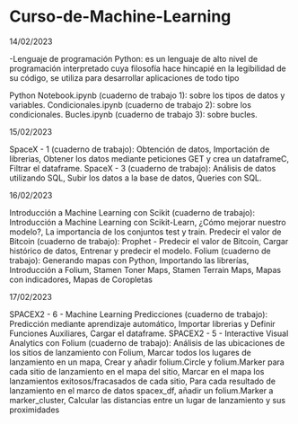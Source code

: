 # Curso-de-Machine-Learning

14/02/2023

-Lenguaje de programación Python:
es un lenguaje de alto nivel de programación interpretado cuya filosofía hace hincapié en la legibilidad de su código, se utiliza para desarrollar aplicaciones de todo tipo

 Python Notebook.ipynb (cuaderno de trabajo 1): sobre los tipos de datos y variables.
 Condicionales.ipynb (cuaderno de trabajo 2): sobre los condicionales.
 Bucles.ipynb (cuaderno de trabajo 3): sobre bucles.

15/02/2023

SpaceX - 1 (cuaderno de trabajo): Obtención de datos, Importación de librerias, Obtener los datos mediante peticiones GET y crea un dataframeC,  Filtrar el dataframe.
SpaceX - 3 (cuaderno de trabajo): Análisis de datos utilizando SQL, Subir los datos a la base de datos, Queries con SQL.

16/02/2023

Introducción a Machine Learning con Scikit (cuaderno de trabajo): Introducción a Machine Learning con Scikit-Learn, ¿Cómo mejorar nuestro modelo?, La importancia de los                                                                   conjuntos test y train.
Predecir el valor de Bitcoin (cuaderno de trabajo): Prophet - Predecir el valor de Bitcoin, Cargar histórico de datos, Entrenar y predecir el modelo.
Folium (cuaderno de trabajo): Generando mapas con Python, Importando las librerías, Introducción a Folium, Stamen Toner Maps, Stamen Terrain Maps, Mapas con indicadores,                               Mapas de Coropletas


17/02/2023

SPACEX2 - 6 - Machine Learning Predicciones (cuaderno de trabajo): Predicción mediante aprendizaje automático, Importar librerias y Definir Funciones Auxiliares, Cargar                                                                    el dataframe.
SPACEX2 - 5 - Interactive Visual Analytics con Folium (cuaderno de trabajo): Análisis de las ubicaciones de los sitios de lanzamiento con Folium,  Marcar todos los                     lugares de lanzamiento en un mapa, Crear y añadir folium.Circle y folium.Marker para cada sitio de lanzamiento en el mapa del sitio,  Marcar en el mapa los               lanzamientos exitosos/fracasados de cada sitio, Para cada resultado de lanzamiento en el marco de datos spacex_df, añadir un folium.Marker a   marker_cluster, Calcular las distancias entre un lugar de lanzamiento y sus proximidades  
